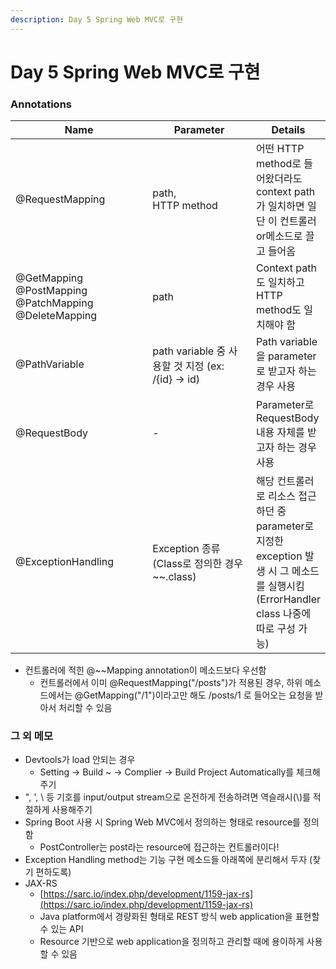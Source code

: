 ```yaml
---
description: Day 5 Spring Web MVC로 구현
---
```


# Day 5 Spring Web MVC로 구현

### Annotations

<table><thead><tr><th width="233.33333333333331">Name</th><th width="194">Parameter</th><th>Details</th></tr></thead><tbody><tr><td>@RequestMapping</td><td>path,<br>HTTP method</td><td>어떤 HTTP method로 들어왔더라도 context path가 일치하면 일단 이 컨트롤러or메소드로 끌고 들어옴</td></tr><tr><td>@GetMapping<br>@PostMapping<br>@PatchMapping<br>@DeleteMapping</td><td>path</td><td>Context path도 일치하고 HTTP method도 일치해야 함</td></tr><tr><td>@PathVariable</td><td>path variable 중 사용할 것 지정 (ex: /{id} -> id)</td><td>Path variable을 parameter로 받고자 하는 경우 사용</td></tr><tr><td>@RequestBody</td><td>-</td><td>Parameter로 RequestBody 내용 자체를 받고자 하는 경우 사용</td></tr><tr><td>@ExceptionHandling</td><td>Exception 종류 (Class로 정의한 경우 ~~.class)</td><td>해당 컨트롤러로 리소스 접근하던 중 parameter로 지정한 exception 발생 시 그 메소드를 실행시킴<br>(ErrorHandler class 나중에 따로 구성 가능)</td></tr></tbody></table>

* 컨트롤러에 적힌 @\~\~Mapping annotation이 메소드보다 우선함
  * 컨트롤러에서 이미 @RequestMapping("/posts")가 적용된 경우, 하위 메소드에서는 @GetMapping("/1")이라고만 해도 /posts/1 로 들어오는 요청을 받아서 처리할 수 있음

### 그 외 메모

* Devtools가 load 안되는 경우
  * Setting -> Build \~ -> Complier -> Build Project Automatically를 체크해주기
* ", ', \ 등 기호를 input/output stream으로 온전하게 전송하려면 역슬래시(\\)를 적절하게 사용해주기
* Spring Boot 사용 시 Spring Web MVC에서 정의하는 형태로 resource를 정의함
  * PostController는 post라는 resource에 접근하는 컨트롤러이다!
* Exception Handling method는 기능 구현 메소드들 아래쪽에 분리해서 두자 (찾기 편하도록)
* JAX-RS
  * [https://sarc.io/index.php/development/1159-jax-rs](https://sarc.io/index.php/development/1159-jax-rs)
  * Java platform에서 경량화된 형태로 REST 방식 web application을 표현할 수 있는 API
  * Resource 기반으로 web application을 정의하고 관리할 때에 용이하게 사용할 수 있음
